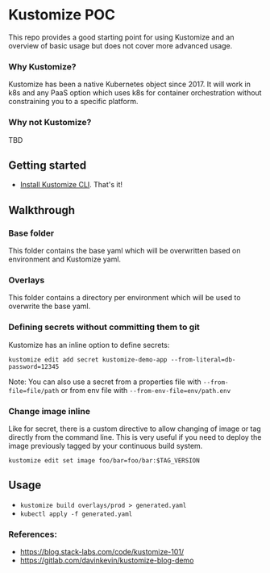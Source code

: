 # Kustomize POC
This repo provides a good starting point for using Kustomize and an overview of basic usage but does not cover more advanced usage.

### Why Kustomize?
Kustomize has been a native Kubernetes object since 2017. It will work in k8s and any PaaS option which uses k8s for container orchestration without constraining you to a specific platform.

### Why not Kustomize?
TBD

## Getting started
- [Install Kustomize CLI](https://kubectl.docs.kubernetes.io/installation/kustomize/). That's it!

## Walkthrough
### Base folder 
This folder contains the base yaml which will be overwritten based on environment and Kustomize yaml.

### Overlays
This folder contains a directory per environment which will be used to overwrite the base yaml.

### Defining secrets without committing them to git
Kustomize has an inline option to define secrets:

`kustomize edit add secret kustomize-demo-app --from-literal=db-password=12345`

Note: You can also use a secret from a properties file with `--from-file=file/path` or from env file with `--from-env-file=env/path.env`

### Change image inline
Like for secret, there is a custom directive to allow changing of image or tag directly from the command line. This is very useful if you need to deploy the image previously tagged by your continuous build system.

`kustomize edit set image foo/bar=foo/bar:$TAG_VERSION`

## Usage
- `kustomize build overlays/prod > generated.yaml`
- `kubectl apply -f generated.yaml`

### References:
- https://blog.stack-labs.com/code/kustomize-101/
- https://gitlab.com/davinkevin/kustomize-blog-demo